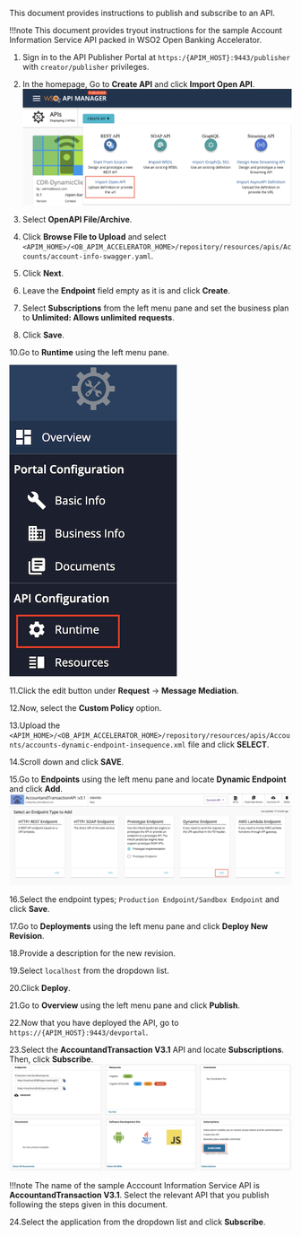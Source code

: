 This document provides instructions to publish and subscribe to an API.

!!!note
    This document provides tryout instructions for the sample Account Information Service API packed in WSO2 Open 
    Banking Accelerator. 
    
1. Sign in to the API Publisher Portal at `https:/{APIM_HOST}:9443/publisher` with `creator/publisher` privileges. 

2. In the homepage, Go to **Create API** and click **Import Open API**. ![import_API](../assets/img/get-started/select-api.png)

3. Select **OpenAPI File/Archive**. 

4. Click **Browse File to Upload** and select `<APIM_HOME>/<OB_APIM_ACCELERATOR_HOME>/repository/resources/apis/Accounts/account-info-swagger.yaml`.

5. Click **Next**.

6. Leave the **Endpoint** field empty as it is and click **Create**. 

8. Select **Subscriptions** from the left menu pane and set the business plan to **Unlimited: Allows unlimited 
requests**.

9. Click **Save**.
    
10.Go to **Runtime** using the left menu pane.

![select_runtime](../assets/img/get-started/select-runtime.png)
    
11.Click the edit button under **Request** -> **Message Mediation**.
    
12.Now, select the **Custom Policy** option. 
    
13.Upload the `<APIM_HOME>/<OB_APIM_ACCELERATOR_HOME>/repository/resources/apis/Accounts/accounts-dynamic-endpoint-insequence.xml` 
file and click **SELECT**.
    
14.Scroll down and click **SAVE**. 
        
15.Go to **Endpoints** using the left menu pane and locate **Dynamic Endpoint** and click **Add**. ![set_endpoint](../assets/img/get-started/set-endpoint.png)
    
16.Select the endpoint types; `Production Endpoint/Sandbox Endpoint` and click **Save**.

17.Go to **Deployments** using the left menu pane and click **Deploy New Revision**.
    
18.Provide a description for the new revision.
    
19.Select `localhost` from the dropdown list. 
    
20.Click **Deploy**.
    
21.Go to **Overview** using the left menu pane and click **Publish**. 

22.Now that you have deployed the API, go to `https://{APIM_HOST}:9443/devportal`.
    
23.Select the **AccountandTransaction V3.1** API and locate **Subscriptions**. Then, click **Subscribe**. ![subscribe_api](../assets/img/get-started/subscribe-api.png)
    
!!!note
        The name of the sample Acccount Information Service API is **AccountandTransaction V3.1**. Select the relevant API 
        that you publish following the steps given in this document.
    
24.Select the application from the dropdown list and click **Subscribe**.
